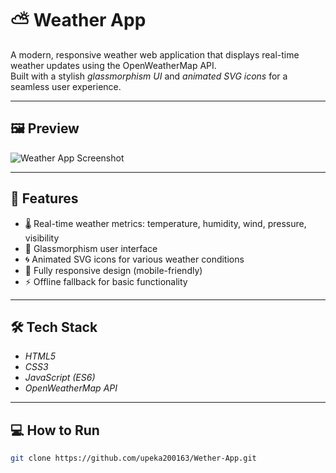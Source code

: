 # ⛅ Weather App
A modern, responsive weather web application that displays real-time weather updates using the OpenWeatherMap API.  
Built with a stylish *glassmorphism UI* and *animated SVG icons* for a seamless user experience.

---

## 🖼 Preview

![Weather App Screenshot](<img width="1366" height="640" alt="Screenshot (15)" src="https://github.com/user-attachments/assets/dc791322-97d4-4baf-b2f0-bac6b27915a9" />
) 

---

## 🚀 Features

- 🌡 Real-time weather metrics: temperature, humidity, wind, pressure, visibility
- 🎨 Glassmorphism user interface
- 🌀 Animated SVG icons for various weather conditions
- 📱 Fully responsive design (mobile-friendly)
- ⚡ Offline fallback for basic functionality

---

## 🛠 Tech Stack

- *HTML5*
- *CSS3*
- *JavaScript (ES6)*
- *OpenWeatherMap API*

---

## 💻 How to Run

```bash
git clone https://github.com/upeka200163/Wether-App.git




